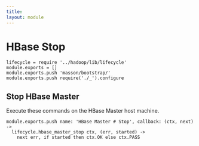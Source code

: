 ```yaml
---
title: 
layout: module
---
```


# HBase Stop

    lifecycle = require '../hadoop/lib/lifecycle'
    module.exports = []
    module.exports.push 'masson/bootstrap/'
    module.exports.push require('./_').configure

## Stop HBase Master

Execute these commands on the HBase Master host machine.

    module.exports.push name: 'HBase Master # Stop', callback: (ctx, next) ->
      lifecycle.hbase_master_stop ctx, (err, started) ->
        next err, if started then ctx.OK else ctx.PASS
